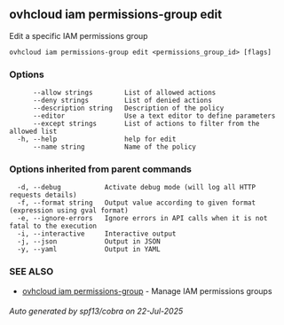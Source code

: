 ## ovhcloud iam permissions-group edit

Edit a specific IAM permissions group

```
ovhcloud iam permissions-group edit <permissions_group_id> [flags]
```

### Options

```
      --allow strings        List of allowed actions
      --deny strings         List of denied actions
      --description string   Description of the policy
      --editor               Use a text editor to define parameters
      --except strings       List of actions to filter from the allowed list
  -h, --help                 help for edit
      --name string          Name of the policy
```

### Options inherited from parent commands

```
  -d, --debug           Activate debug mode (will log all HTTP requests details)
  -f, --format string   Output value according to given format (expression using gval format)
  -e, --ignore-errors   Ignore errors in API calls when it is not fatal to the execution
  -i, --interactive     Interactive output
  -j, --json            Output in JSON
  -y, --yaml            Output in YAML
```

### SEE ALSO

* [ovhcloud iam permissions-group](ovhcloud_iam_permissions-group.md)	 - Manage IAM permissions groups

###### Auto generated by spf13/cobra on 22-Jul-2025
